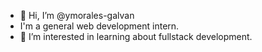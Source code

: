 - 👋 Hi, I’m @ymorales-galvan
- I'm a general web development intern. 
- 👀 I’m interested in learning about fullstack development.

